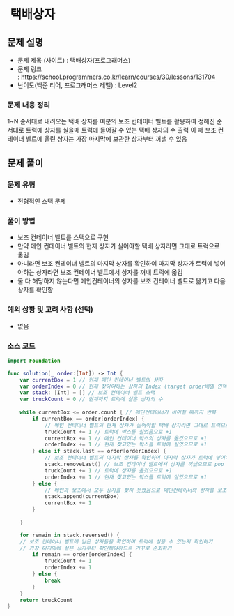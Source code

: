 
#  택배상자
## 문제 설명
- 문제 제목 (사이트) : 택배상자(프로그래머스)
- 문제 링크 : https://school.programmers.co.kr/learn/courses/30/lessons/131704
- 난이도(백준 티어, 프로그래머스 레벨) : Level2

### 문제 내용 정리

1~N 순서대로 내려오는 택배 상자를 여분의 보조 컨테이너 벨트를 활용하여 정해진 순서대로 트럭에 상자를 실을때 트럭에 들어갈 수 있는 택배 상자의 수 출력
이 때 보조 컨테이너 벨트에 올린 상자는 가장 마지막에 보관한 상자부터 꺼낼 수 있음
## 문제 풀이
### 문제 유형
- 전형적인 스택 문제
### 풀이 방법
- 보조 컨테이너 벨트를 스택으로 구현
- 만약 메인 컨테이너 벨트의 현재 상자가 실어야할 택배 상자라면 그대로 트럭으로 옮김
- 아니라면 보조 컨테이너 벨트의 마지막 상자를 확인하여 마지막 상자가 트럭에 넣어야하는 상자라면 보조 컨테이너 벨트에서 상자를 꺼내 트럭에 옮김
- 둘 다 해당하지 않는다면 메인컨테이너의 상자를 보조 컨테이너 벨트로 옮기고 다음 상자를 확인함
### 예외 상황 및 고려 사항 (선택)
- 없음
### 소스 코드

```swift
import Foundation

func solution(_ order:[Int]) -> Int {
    var currentBox = 1 // 현재 메인 컨테이너 벨트의 상자
    var orderIndex = 0 // 현재 찾아야하는 상자의 Index (target order배열 인덱스)
    var stack: [Int] = [] // 보조 컨테이너 벨트 스택
    var truckCount = 0 // 현재까지 트럭에 실은 상자의 수
    
    while currentBox <= order.count { // 메인컨테이너가 비어질 때까지 반복
        if currentBox == order[orderIndex] { 
	        // 메인 컨테이너 벨트의 현재 상자가 실어야할 택배 상자라면 그대로 트럭으로 옮김
            truckCount += 1 // 트럭에 박스를 실었음으로 +1
            currentBox += 1 // 메인 컨테이너 박스의 상자를 옮겼으므로 +1
            orderIndex += 1 // 현재 찾고있는 박스를 트럭에 실었으므로 +1
        } else if stack.last == order[orderIndex] {
	        // 보조 컨테이너 벨트의 마지막 상자를 확인하여 마지막 상자가 트럭에 넣어야하는 상자라면
            stack.removeLast() // 보조 컨테이너 벨트에서 상자를 꺼냈으므로 pop
            truckCount += 1 // 트럭에 상자를 옮겼으므로 +1
            orderIndex += 1 // 현재 찾고있는 박스를 트럭에 실었으므로 +1
        } else {
	        // 메인과 보조에서 모두 상자를 찾지 못했음으로 메인컨테이너의 상자를 보조 컨테이너 벨트로 옮기고 다음 상자를 확인
            stack.append(currentBox)
            currentBox += 1
        }
        
    }

    for remain in stack.reversed() {
    // 보조 컨테이너 벨트에 남은 상자들을 확인하여 트럭에 실을 수 있는지 확인하기
    // 가장 마지막에 실은 상자부터 확인해야하므로 거꾸로 순회하기
        if remain == order[orderIndex] {
            truckCount += 1
            orderIndex += 1
        } else {
            break
        }
    }
    return truckCount
}

```